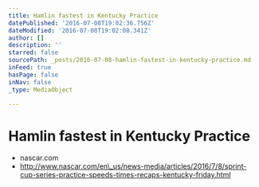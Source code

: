```yaml
---
title: Hamlin fastest in Kentucky Practice
datePublished: '2016-07-08T19:02:36.756Z'
dateModified: '2016-07-08T19:02:08.341Z'
author: []
description: ''
starred: false
sourcePath: _posts/2016-07-08-hamlin-fastest-in-kentucky-practice.md
inFeed: true
hasPage: false
inNav: false
_type: MediaObject

---
```

# Hamlin fastest in Kentucky Practice

* nascar.com
* http://www.nascar.com/en\_us/news-media/articles/2016/7/8/sprint-cup-series-practice-speeds-times-recaps-kentucky-friday.html